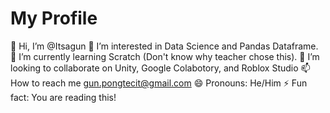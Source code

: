 # My Profile
👋 Hi, I’m @Itsagun
👀 I’m interested in Data Science and Pandas Dataframe.
🌱 I’m currently learning Scratch (Don't know why teacher chose this).
💞️ I’m looking to collaborate on Unity, Google Colabotory, and Roblox Studio
📫 How to reach me gun.pongtecit@gmail.com
😄 Pronouns: He/Him
⚡ Fun fact: You are reading this!
